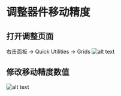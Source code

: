 
# 调整器件移动精度

## 打开调整页面
右击面板 -> Quick Utilities -> Grids
![alt text](/调整器件移动精度.png)

## 修改移动精度数值
![alt text](/移动精度-数值.png)